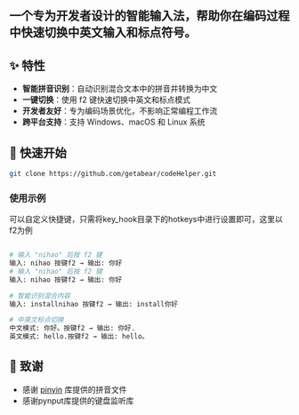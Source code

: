 ## 一个专为开发者设计的智能输入法，帮助你在编码过程中快速切换中英文输入和标点符号。

## ✨ 特性

- **智能拼音识别**：自动识别混合文本中的拼音并转换为中文
- **一键切换**：使用 f2 键快速切换中英文和标点模式
- **开发者友好**：专为编码场景优化，不影响正常编程工作流
- **跨平台支持**：支持 Windows、macOS 和 Linux 系统

## 🚀 快速开始

```bash
git clone https://github.com/getabear/codeHelper.git
```

### 使用示例
可以自定义快捷键，只需将key_hook目录下的hotkeys中进行设置即可，这里以f2为例
```python

# 输入 "nihao" 后按 f2 键
输入: nihao 按键f2 → 输出: 你好
# 输入 "nihao" 后按 f2 键
输入: nihao 按键f2 → 输出: 你好

# 智能识别混合内容
输入: installnihao 按键f2 → 输出: install你好

# 中英文标点切换
中文模式: 你好。按键f2 → 输出: 你好.
英文模式: hello.按键f2 → 输出: hello。
```

## 🙏 致谢

- 感谢 [pinyin](https://github.com/mozillazg/python-pinyin) 库提供的拼音文件
- 感谢pynput库提供的键盘监听库

  

